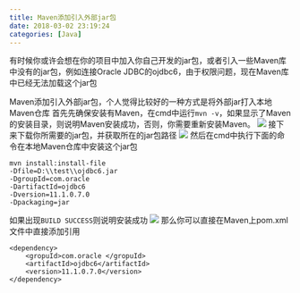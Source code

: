 ```yaml
---
title: Maven添加引入外部jar包
date: 2018-03-02 23:19:24
categories: [Java]
---
```

有时候你或许会想在你的项目中加入你自己开发的jar包，或者引入一些Maven库中没有的jar包，例如连接Oracle JDBC的ojdbc6，由于权限问题，现在Maven库中已经无法加载这个jar包

Maven添加引入外部jar包，个人觉得比较好的一种方式是将外部jar打入本地Maven仓库
首先先确保安装有Maven，在cmd中运行`mvn -v`，如果显示了Maven的安装目录，则说明Maven安装成功，否则，你需要重新安装Maven。
![](http://7xpp0b.com1.z0.glb.clouddn.com/mvncheck.PNG)
接下来下载你所需要的jar包，并获取所在的jar包路径
![](http://7xpp0b.com1.z0.glb.clouddn.com/ojdbc6.PNG)
然后在cmd中执行下面的命令在本地Maven仓库中安装这个jar包
```
mvn install:install-file 
-Dfile=D:\\test\\ojdbc6.jar
-DgroupId=com.oracle
-DartifactId=ojdbc6
-Dversion=11.1.0.7.0 
-Dpackaging=jar
```
如果出现`BUILD SUCCESS`则说明安装成功
![](http://7xpp0b.com1.z0.glb.clouddn.com/mvninstall.PNG)
那么你可以直接在Maven上pom.xml文件中直接添加引用
```
<dependency>
	<gropuId>com.oracle </gropuId>
	<artifactId>ojdbc6</artifactId>
	<version>11.1.0.7.0</version>
</dependency>
```
